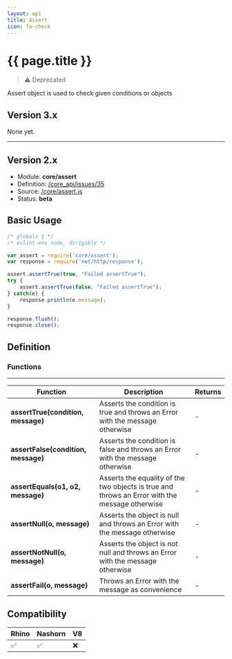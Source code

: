 ```yaml
---
layout: api
title: Assert
icon: fa-check
---
```


{{ page.title }}
===

> ⚠ Deprecated

Assert object is used to check given conditions or objects

Version 3.x
---

None yet.

---


Version 2.x
---

- Module: **core/assert**
- Definition: [/core_api/issues/35](https://github.com/dirigiblelabs/core_api/issues/35)
- Source: [/core/assert.js](https://github.com/dirigiblelabs/core_api/blob/master/core_api/ScriptingServices/core/assert.js)
- Status: **beta**

Basic Usage
---

```javascript
/* globals $ */
/* eslint-env node, dirigible */

var assert = require('core/assert');
var response = require('net/http/response');

assert.assertTrue(true, "Failed assertTrue");
try {
	assert.assertTrue(false, "Failed assertTrue");
} catch(e) {
    response.println(e.message);
}

response.flush();
response.close();
```

Definition
---

### Functions

---

Function     | Description | Returns
------------ | ----------- | --------
**assertTrue(condition, message)**   | Asserts the condition is true and throws an Error with the message otherwise | -
**assertFalse(condition, message)**   | Asserts the condition is false and throws an Error with the message otherwise | -
**assertEquals(o1, o2, message)**   | Asserts the equality of the two objects is true and throws an Error with the message otherwise | -
**assertNull(o, message)**   | Asserts the object is null and throws an Error with the message otherwise | -
**assertNotNull(o, message)**   | Asserts the object is not null and throws an Error with the message otherwise | -
**assertFail(o, message)**   | Throws an Error with the message as convenience | -



Compatibility
---

Rhino | Nashorn | V8
----- | ------- | --------
 ✅  | ✅  | ❌

